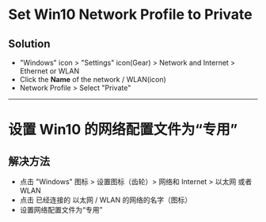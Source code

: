 # Set Win10 Network Profile to Private

## Solution
* "Windows" icon > "Settings" icon(Gear) > Network and Internet > Ethernet or WLAN
* Click the **Name** of the network / WLAN(icon)
* Network Profile > Select "Private"

-------

# 设置 Win10 的网络配置文件为“专用”

## 解决方法
* 点击 "Windows" 图标 > 设置图标（齿轮）> 网络和 Internet > 以太网 或者 WLAN
* 点击 已经连接的 以太网 / WLAN 的网络的名字（图标）
* 设置网络配置文件为“专用”

